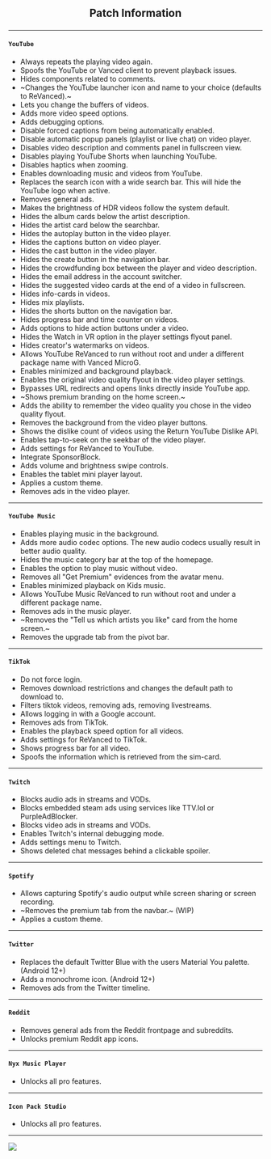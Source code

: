 <h2> <p align="center"> Patch Information </p> </h2>

---

#### `YouTube`
- Always repeats the playing video again.
- Spoofs the YouTube or Vanced client to prevent playback issues.
- Hides components related to comments.
- ~Changes the YouTube launcher icon and name to your choice (defaults to ReVanced).~
- Lets you change the buffers of videos.
- Adds more video speed options.
- Adds debugging options.
- Disable forced captions from being automatically enabled.
- Disable automatic popup panels (playlist or live chat) on video player.
- Disables video description and comments panel in fullscreen view.
- Disables playing YouTube Shorts when launching YouTube.
- Disables haptics when zooming.
- Enables downloading music and videos from YouTube.
- Replaces the search icon with a wide search bar. This will hide the YouTube logo when active.
- Removes general ads.
- Makes the brightness of HDR videos follow the system default.
- Hides the album cards below the artist description.
- Hides the artist card below the searchbar.
- Hides the autoplay button in the video player.
- Hides the captions button on video player.
- Hides the cast button in the video player.
- Hides the create button in the navigation bar.
- Hides the crowdfunding box between the player and video description.
- Hides the email address in the account switcher.
- Hides the suggested video cards at the end of a video in fullscreen.
- Hides info-cards in videos.
- Hides mix playlists.
- Hides the shorts button on the navigation bar.
- Hides progress bar and time counter on videos.
- Adds options to hide action buttons under a video.
- Hides the Watch in VR option in the player settings flyout panel.
- Hides creator's watermarks on videos.
- Allows YouTube ReVanced to run without root and under a different package name with Vanced MicroG.
- Enables minimized and background playback.
- Enables the original video quality flyout in the video player settings.
- Bypasses URL redirects and opens links directly inside YouTube app.
- ~Shows premium branding on the home screen.~
- Adds the ability to remember the video quality you chose in the video quality flyout.
- Removes the background from the video player buttons.
- Shows the dislike count of videos using the Return YouTube Dislike API.
- Enables tap-to-seek on the seekbar of the video player.
- Adds settings for ReVanced to YouTube.
- Integrate SponsorBlock.
- Adds volume and brightness swipe controls.
- Enables the tablet mini player layout.
- Applies a custom theme.
- Removes ads in the video player.

---

#### `YouTube Music`
- Enables playing music in the background.
- Adds more audio codec options. The new audio codecs usually result in better audio quality.
- Hides the music category bar at the top of the homepage.
- Enables the option to play music without video.
- Removes all "Get Premium" evidences from the avatar menu.
- Enables minimized playback on Kids music.
- Allows YouTube Music ReVanced to run without root and under a different package name.
- Removes ads in the music player.
- ~Removes the "Tell us which artists you like" card from the home screen.~
- Removes the upgrade tab from the pivot bar.

---

#### `TikTok`
- Do not force login.
- Removes download restrictions and changes the default path to download to.
- Filters tiktok videos, removing ads, removing livestreams.
- Allows logging in with a Google account.
- Removes ads from TikTok.
- Enables the playback speed option for all videos.
- Adds settings for ReVanced to TikTok.
- Shows progress bar for all video.
- Spoofs the information which is retrieved from the sim-card.

---

#### `Twitch`
- Blocks audio ads in streams and VODs.
- Blocks embedded steam ads using services like TTV.lol or PurpleAdBlocker.
- Blocks video ads in streams and VODs.
- Enables Twitch's internal debugging mode.
- Adds settings menu to Twitch.
- Shows deleted chat messages behind a clickable spoiler.

---

#### `Spotify`
- Allows capturing Spotify's audio output while screen sharing or screen recording.
- ~Removes the premium tab from the navbar.~ (WIP)
- Applies a custom theme.

---

#### `Twitter`
- Replaces the default Twitter Blue with the users Material You palette. (Android 12+)
- Adds a monochrome icon. (Android 12+)
- Removes ads from the Twitter timeline.

---

#### `Reddit`
- Removes general ads from the Reddit frontpage and subreddits.
- Unlocks premium Reddit app icons.

---

#### `Nyx Music Player`
- Unlocks all pro features.

---

#### `Icon Pack Studio`
- Unlocks all pro features.

---

![](https://is.gd/uVvIMS)
